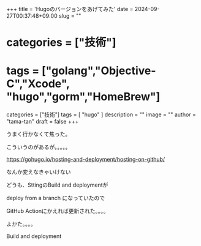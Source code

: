 +++
title = 'Hugoのバージョンをあげてみた'
date = 2024-09-27T00:37:48+09:00
slug = ""
# categories = ["技術"]
# tags = ["golang","Objective-C","Xcode", "hugo","gorm","HomeBrew"]
categories = ["技術"]
tags = [ "hugo" ]
description = ""
image = ""
author = "tama-tan"
draft = false
+++

うまく行かなくて焦った。

こういうのがあるが。。。。。

https://gohugo.io/hosting-and-deployment/hosting-on-github/

なんか変えなきゃいけない

どうも、SttingのBuild and deploymentが

deploy from a branch になっていたので

GitHub Actionにかえれば更新された。。。。

よかた。。。。

Build and deployment
